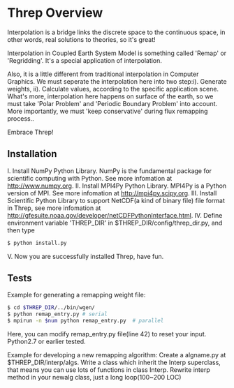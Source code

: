 Threp Overview
==============

Interpolation is a bridge links the discrete space to the continuous space, in other words, real solutions to theories, so it's great!

Interpolation in Coupled Earth System Model is something called 'Remap' or 'Regridding'. It's a special application of interpolation. 

Also, it is a little different from traditional interpolation in Computer Graphics. We must seperate the interpolation here into two step:i). Generate weights, ii). Calculate values, according to the specific application scene. What's more, interpolation here happens on surface of the earth, so we must take 'Polar Problem' and 'Periodic Boundary Problem' into account. More importantly, we must 'keep conservative' during flux remapping process..

Embrace Threp!


Installation
------------
I. Install NumPy Python Library. NumPy is the fundamental package for scientific computing with Python. See more infomation at http://www.numpy.org.
II. Install MPI4Py Python Library. MPI4Py is a Python version of MPI. See more infomation at http://mpi4py.scipy.org. 
III. Install Scientific Python Library to support NetCDF(a kind of binary file) file format in Threp, see more infomation at http://gfesuite.noaa.gov/developer/netCDFPythonInterface.html.
IV. Define environment variable 'THREP_DIR' in $THREP_DIR/config/threp_dir.py, and then type

``` bash
$ python install.py
```

V. Now you are successfully installed Threp, have fun.


Tests
-----
Example for generating a remapping weight file:

``` bash
$ cd $THREP_DIR/../bin/wgen/
$ python remap_entry.py	# serial
$ mpirun -n $num python remap_entry.py	# parallel
```  

Here, you can modify remap_entry.py file(line 42) to reset your input. 
Python2.7 or earlier tested.

Example for developing a new remapping algorithm:
  Create a algname.py at $THREP_DIR/interp/algs.
  Write a class which inherit the Interp superclass, that means you can use lots of functions in class Interp.
  Rewrite interp method in your newalg class, just a long loop(100~200 LOC)
